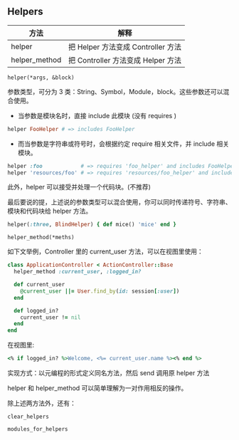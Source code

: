 ## Helpers

| 方法 | 解释 |
| -- | -- |
| helper | 把 Helper 方法变成 Controller 方法 |
| helper_method | 把 Controller 方法变成 Helper 方法 |

`helper(*args, &block)`

参数类型，可分为 3 类：String、Symbol，Module，block。这些参数还可以混合使用。

- 当参数是模块名时，直接 include 此模块 (没有 requires )

```ruby
helper FooHelper # => includes FooHelper
```

- 而当参数是字符串或符号时，会根据约定 require 相关文件，并 include 相关模块。

```ruby
helper :foo            # => requires 'foo_helper' and includes FooHelper
helper 'resources/foo' # => requires 'resources/foo_helper' and includes Resources::FooHelper
```

此外，helper 可以接受并处理一个代码块。(不推荐)

最后要说的提，上述说的参数类型可以混合使用，你可以同时传递符号、字符串、模块和代码块给 helper 方法。

```ruby
helper(:three, BlindHelper) { def mice() 'mice' end }
```

`helper_method(*meths)`

如下文举例，Controller 里的 current_user 方法，可以在视图里使用：

```ruby
class ApplicationController < ActionController::Base
  helper_method :current_user, :logged_in?

  def current_user
    @current_user ||= User.find_by(id: session[:user])
  end

  def logged_in?
    current_user != nil
  end
end
```

在视图里:

```ruby
<% if logged_in? %>Welcome, <%= current_user.name %><% end %>
```

实现方式：以元编程的形式定义同名方法，然后 send 调用原 helper 方法

helper 和 helper_method 可以简单理解为一对作用相反的操作。

除上述两方法外，还有：

```
clear_helpers

modules_for_helpers
```
